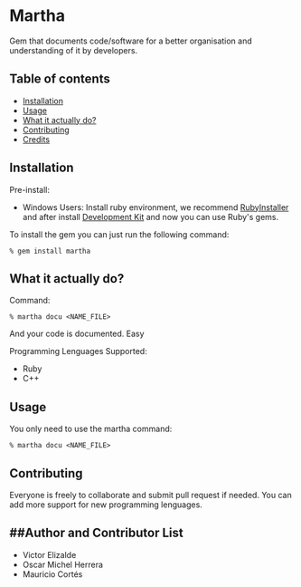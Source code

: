 # Martha
Gem that documents code/software for a better organisation and understanding of it by developers.

## Table of contents
- [Installation](#installation)
- [Usage](#usage)
- [What it actually do?](#what-it-actually-do)
- [Contributing](#contributing)
- [Credits](#Author-and-Contributor-List)

## Installation
Pre-install:
- Windows Users: Install ruby environment, we recommend [RubyInstaller](http://rubyinstaller.org/downloads/) and after install [Development Kit](https://github.com/oneclick/rubyinstaller/wiki/Development-Kit) and now you can use Ruby's gems.

To install the gem you can just run the following command:

```console
% gem install martha
```
## What it actually do?
Command:
```console
% martha docu <NAME_FILE>
```
And your code is documented. Easy

Programming Lenguages Supported:
- Ruby
- C++

## Usage

You only need to use the martha command:

```console
% martha docu <NAME_FILE>
```

## Contributing
Everyone is freely to collaborate and submit pull request if needed.
You can add more support for new programming lenguages.

##Author and Contributor List
-------------------
- Victor Elizalde
- Oscar Michel Herrera
- Mauricio Cortés
